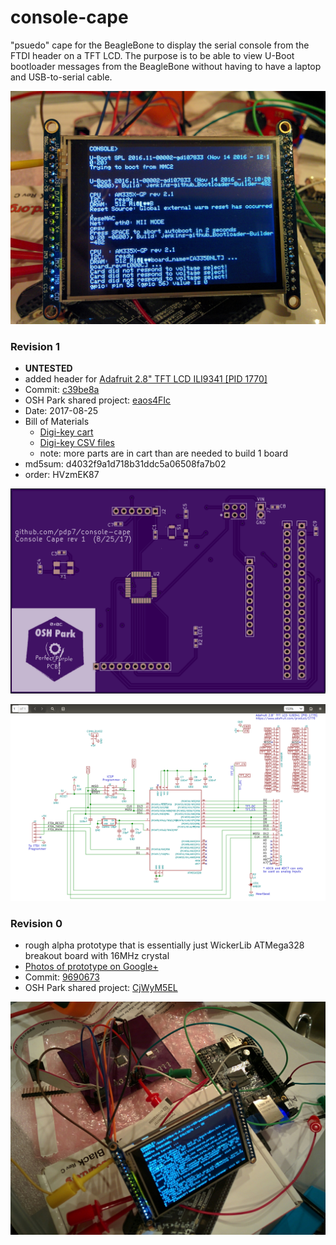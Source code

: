 # console-cape
"psuedo" cape for the BeagleBone to display the serial console from the FTDI header on a TFT LCD.  The purpose is to be able to view U-Boot bootloader messages from the BeagleBone without having to have a laptop and USB-to-serial cable.

[![Photo of rev 0 prototype](https://raw.githubusercontent.com/pdp7/console-cape/master/images/rev0/photo1.jpg)](https://raw.githubusercontent.com/pdp7/console-cape/master/images/rev0/photo1.jpg)

### Revision 1
* **UNTESTED**
* added header for [Adafruit 2.8" TFT LCD ILI9341 [PID 1770]](https://www.adafruit.com/product/1770)
* Commit: [c39be8a](https://github.com/pdp7/console-cape/commit/c39be8ada9da4000ea4db9afabc903f09d86c110)
* OSH Park shared project: [eaos4FIc](https://oshpark.com/projects/eaos4FIc)
* Date: 2017-08-25
* Bill of Materials
  * [Digi-key cart](http://www.digikey.com/short/31dhr0)
  * [Digi-key CSV files](https://raw.githubusercontent.com/pdp7/console-cape/master/bom/rev1/rev1-digikey-bom.csv)
  * note: more parts are in cart than are needed to build 1 board
* md5sum: d4032f9a1d718b31ddc5a06508fa7b02
* order: HVzmEK87

[![rev1 top preview](https://raw.githubusercontent.com/pdp7/console-cape/master/images/rev1/preview-top.png)](https://oshpark.com/projects/eaos4FIc)

[![rev1 schematic](https://raw.githubusercontent.com/pdp7/console-cape/master/images/rev1/rev1-schematic.png)](https://raw.githubusercontent.com/pdp7/console-cape/master/images/rev1/rev1-schematic.png)


### Revision 0
* rough alpha prototype that is essentially just WickerLib ATMega328 breakout board with 16MHz crystal
* [Photos of prototype on Google+](https://plus.google.com/+DrewFustini/posts/R8djs28UbCG)
* Commit: [9690673](https://github.com/pdp7/wickerlib/commit/96906732c141e468960d03e7d56b61da5f02cf5b)
* OSH Park shared project: [CjWyM5EL](https://oshpark.com/shared_projects/CjWyM5EL)

[![Photo of rev 0 prototype](https://raw.githubusercontent.com/pdp7/console-cape/master/images/rev0/photo2.jpg)](https://raw.githubusercontent.com/pdp7/console-cape/master/images/rev0/photo2.jpg)

